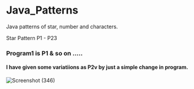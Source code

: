 # Java_Patterns
Java patterns of star, number and characters.

Star Pattern P1 - P23


 ### Program1 is P1 & so on ..... 
 
 #### I have given some variatiions as P2v by just a simple change in program.
 
 ![Screenshot (346)](https://user-images.githubusercontent.com/48413868/122639174-fcc1a680-d115-11eb-8ca8-be7fc2b1f054.png)




